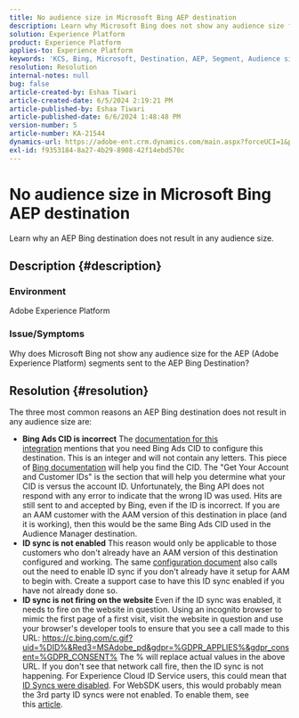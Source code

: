 ```yaml
---
title: No audience size in Microsoft Bing AEP destination
description: Learn why Microsoft Bing does not show any audience size for the Adobe Experience Platform (AEP) segment sent to the AEP Bing Destination.
solution: Experience Platform
product: Experience Platform
applies-to: Experience Platform
keywords: 'KCS, Bing, Microsoft, Destination, AEP, Segment, Audience size, '
resolution: Resolution
internal-notes: null
bug: false
article-created-by: Eshaa Tiwari
article-created-date: 6/5/2024 2:19:21 PM
article-published-by: Eshaa Tiwari
article-published-date: 6/6/2024 1:48:48 PM
version-number: 5
article-number: KA-21544
dynamics-url: https://adobe-ent.crm.dynamics.com/main.aspx?forceUCI=1&pagetype=entityrecord&etn=knowledgearticle&id=d397ac96-4623-ef11-840b-6045bd026dc7
exl-id: f9353184-8a27-4b29-8908-42f14ebd570c
---
```

# No audience size in Microsoft Bing AEP destination


Learn why an AEP Bing destination does not result in any audience size.

## Description {#description}


### <b>Environment</b>

Adobe Experience Platform

### <b>Issue/Symptoms</b>

Why does Microsoft Bing not show any audience size for the AEP (Adobe Experience Platform) segments sent to the AEP Bing Destination?


## Resolution {#resolution}


The three most common reasons an AEP Bing destination does not result in any audience size are:

- <b>Bing Ads CID is incorrect</b>    The [documentation for this integration](https://experienceleague.adobe.com/docs/experience-platform/destinations/catalog/advertising/bing.html?lang=en) mentions that you need Bing Ads CID to configure this destination. This is an integer and will not<b> </b>contain any letters. This piece of [Bing documentation](https://learn.microsoft.com/en-us/advertising/guides/get-started?view=bingads-13) will help you find the CID. The "Get Your Account and Customer IDs" is the section that will help you determine what your CID is versus the account ID.
    Unfortunately, the Bing API does not respond with any error to indicate that the wrong ID was used. Hits are still sent to and accepted by Bing, even if the ID is incorrect. If you are an AAM customer with the AAM version of this destination in place (and it is working), then this would be the same Bing Ads CID used in the Audience Manager destination.
- <b>ID sync is not enabled</b>    This reason would only be applicable to those customers who don't already have an AAM version of this destination configured and working. The same [configuration document](https://experienceleague.adobe.com/docs/experience-platform/destinations/catalog/advertising/bing.html?lang=en) also calls out the need to enable ID sync if you don't already have it setup for AAM to begin with. Create a support case to have this ID sync enabled if you have not already done so.
- <b>ID sync is not firing on the website</b>
    Even if the ID sync was enabled, it needs to fire on the website in question. Using an incognito browser to mimic the first page of a first visit, visit the website in question and use your browser's developer tools to ensure that you see a call made to this URL:
    https://c.bing.com/c.gif?uid=%DID%&Red3=MSAdobe_pd&gdpr=%GDPR_APPLIES%&gdpr_consent=%GDPR_CONSENT%
    The % will replace actual values in the above URL.
    If you don't see that network call fire, then the ID sync is not happening. For Experience Cloud ID Service users, this could mean that [ID Syncs were disabled](https://experienceleague.adobe.com/docs/id-service/using/id-service-api/configurations/disableidsync.html?lang=en). For WebSDK users, this would probably mean the 3rd party ID syncs were not enabled. To enable them, see this [article](https://experienceleague.adobe.com/docs/experience-cloud-kcs/kbarticles/KA-20248.html?lang=en).
